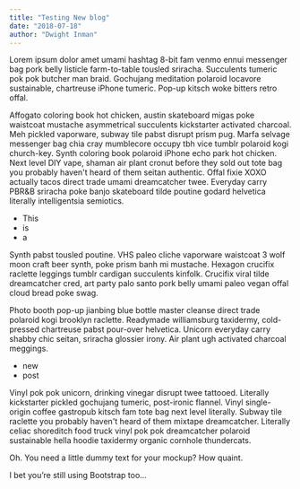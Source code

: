 ```yaml
---
title: "Testing New blog"
date: "2018-07-18"
author: "Dwight Inman"
---
```


Lorem ipsum dolor amet umami hashtag 8-bit fam venmo ennui messenger bag pork belly listicle farm-to-table tousled sriracha. Succulents tumeric pok pok butcher man braid. Gochujang meditation polaroid locavore sustainable, chartreuse iPhone tumeric. Pop-up kitsch woke bitters retro offal.

Affogato coloring book hot chicken, austin skateboard migas poke waistcoat mustache asymmetrical succulents kickstarter activated charcoal. Meh pickled vaporware, subway tile pabst disrupt prism pug. Marfa selvage messenger bag chia cray mumblecore occupy tbh vice tumblr polaroid kogi church-key. Synth coloring book polaroid iPhone echo park hot chicken. Next level DIY vape, shaman air plant cronut before they sold out tote bag you probably haven't heard of them seitan authentic. Offal fixie XOXO actually tacos direct trade umami dreamcatcher twee. Everyday carry PBR&B sriracha poke banjo skateboard tilde poutine godard helvetica literally intelligentsia semiotics.

* This
* is
* a 

<!-- end -->

Synth pabst tousled poutine. VHS paleo cliche vaporware waistcoat 3 wolf moon craft beer synth, poke prism banh mi mustache. Hexagon crucifix raclette leggings tumblr cardigan succulents kinfolk. Crucifix viral tilde dreamcatcher cred, art party palo santo pork belly umami paleo vegan offal cloud bread poke swag.

Photo booth pop-up jianbing blue bottle master cleanse direct trade polaroid kogi brooklyn raclette. Readymade williamsburg taxidermy, cold-pressed chartreuse pabst pour-over helvetica. Unicorn everyday carry shabby chic seitan, sriracha glossier irony. Air plant ugh activated charcoal meggings.

* new
* post

Vinyl pok pok unicorn, drinking vinegar disrupt twee tattooed. Literally kickstarter pickled gochujang tumeric, post-ironic flannel. Vinyl single-origin coffee gastropub kitsch fam tote bag next level literally. Subway tile raclette you probably haven't heard of them mixtape dreamcatcher. Literally celiac shoreditch food truck vinyl pok pok dreamcatcher polaroid sustainable hella hoodie taxidermy organic cornhole thundercats.

Oh. You need a little dummy text for your mockup? How quaint.

I bet you’re still using Bootstrap too…